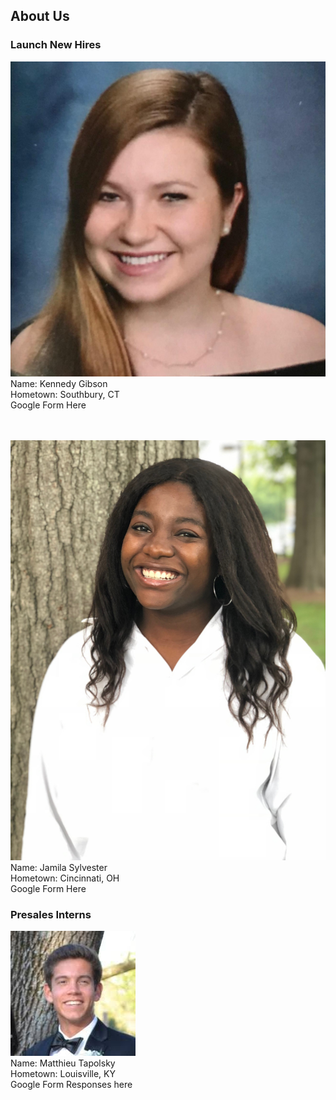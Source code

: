 ## About Us
### Launch New Hires
  ![Image](/kennedy_gibson.jpg) <br/>
  Name: Kennedy Gibson <br/>
  Hometown: Southbury, CT<br/>
  Google Form Here<br/><br/><br/>
  
  ![Image](/jamila_sylvester.jpg) <br/>
  Name: Jamila Sylvester <br/>
  Hometown: Cincinnati, OH<br/>
  Google Form Here
### Presales Interns
  ![Image](/testing.jpg) <br/>
  Name: Matthieu Tapolsky<br/>
  Hometown: Louisville, KY<br/>
  Google Form Responses here
